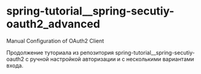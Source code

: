 # spring-tutorial__spring-secutiy-oauth2_advanced
Manual Configuration of OAuth2 Client

Продолжение туториала из репозитория spring-tutorial__spring-secutiy-oauth2 с ручной настройкой авторизации и с несколькими вариантами входа.
